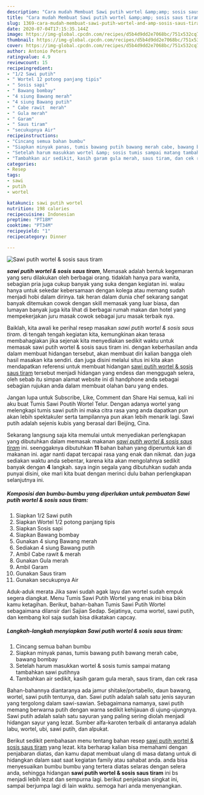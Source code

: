 ```yaml
---
description: "Cara mudah Membuat Sawi putih wortel &amp;amp; sosis saus tiram Lezat"
title: "Cara mudah Membuat Sawi putih wortel &amp;amp; sosis saus tiram Lezat"
slug: 1369-cara-mudah-membuat-sawi-putih-wortel-and-amp-sosis-saus-tiram-lezat
date: 2020-07-04T17:15:35.144Z
image: https://img-global.cpcdn.com/recipes/d5b4d9dd2e7068bc/751x532cq70/sawi-putih-wortel-sosis-saus-tiram-foto-resep-utama.jpg
thumbnail: https://img-global.cpcdn.com/recipes/d5b4d9dd2e7068bc/751x532cq70/sawi-putih-wortel-sosis-saus-tiram-foto-resep-utama.jpg
cover: https://img-global.cpcdn.com/recipes/d5b4d9dd2e7068bc/751x532cq70/sawi-putih-wortel-sosis-saus-tiram-foto-resep-utama.jpg
author: Antonio Peters
ratingvalue: 4.9
reviewcount: 15
recipeingredient:
- "1/2 Sawi putih"
- " Wortel 12 potong panjang tipis"
- " Sosis sapi"
- " Bawang bombay"
- "4 siung Bawang merah"
- "4 siung Bawang putih"
- " Cabe rawit  merah"
- " Gula merah"
- " Garam"
- " Saus tiram"
- "secukupnya Air"
recipeinstructions:
- "Cincang semua bahan bumbu"
- "Siapkan minyak panas, tumis bawang putih bawang merah cabe, bawang bombay"
- "Setelah harum masukkan wortel &amp; sosis tumis sampai matang tambahkan sawi putihnya"
- "Tambahkan air sedikit, kasih garam gula merah, saus tiram, dan cek rasa"
categories:
- Resep
tags:
- sawi
- putih
- wortel

katakunci: sawi putih wortel 
nutrition: 198 calories
recipecuisine: Indonesian
preptime: "PT18M"
cooktime: "PT34M"
recipeyield: "1"
recipecategory: Dinner

---
```



![Sawi putih wortel &amp; sosis saus tiram](https://img-global.cpcdn.com/recipes/d5b4d9dd2e7068bc/751x532cq70/sawi-putih-wortel-sosis-saus-tiram-foto-resep-utama.jpg)

<b><i>sawi putih wortel &amp; sosis saus tiram</i></b>, Memasak adalah bentuk kegemaran yang seru dilakukan oleh berbagai orang. tidaklah hanya para wanita, sebagian pria juga cukup banyak yang suka dengan kegiatan ini. walau hanya untuk sekedar kebersamaan dengan kolega atau memang sudah menjadi hobi dalam dirinya. tak heran dalam dunia chef sekarang sangat banyak ditemukan cowok dengan skill memasak yang luar biasa, dan lumayan banyak juga kita lihat di berbagai rumah makan dan hotel yang mempekerjakan juru masak cowok sebagai juru masak terbaik nya.

Baiklah, kita awali ke perihal resep masakan <i>sawi putih wortel &amp; sosis saus tiram</i>. di tengah tengah kegiatan kita, kemungkinan akan terasa membahagiakan jika sejenak kita menyediakan sedikit waktu untuk memasak sawi putih wortel &amp; sosis saus tiram ini. dengan keberhasilan anda dalam membuat hidangan tersebut, akan membuat diri kalian bangga oleh hasil masakan kita sendiri. dan juga disini melalui situs ini kita akan mendapatkan referensi untuk membuat hidangan <u>sawi putih wortel &amp; sosis saus tiram</u> tersebut menjadi hidangan yang endess dan menggugah selera, oleh sebab itu simpan alamat website ini di handphone anda sebagai sebagian rujukan anda dalam membuat olahan baru yang endes.

Jangan lupa untuk Subscribe, Like, Comment dan Share Hai semua, kali ini aku buat Tumis Sawi Poutih Wortel Telur. Dengan adanya wortel yang melengkapi tumis sawi putih ini maka citra rasa yang anda dapatkan pun akan lebih spektakuler serta tampilannya pun akan lebih menarik lagi. Sawi putih adalah sejenis kubis yang berasal dari Beijing, Cina.


Sekarang langsung saja kita memulai untuk menyediakan perlengkapan yang dibutuhkan dalam memasak makanan <u><i>sawi putih wortel &amp; sosis saus tiram</i></u> ini. seenggaknya dibutuhkan <b>11</b> bahan bahan yang diperuntuk kan di makanan ini. agar nanti dapat tercapai rasa yang enak dan nikmat. dan juga sediakan waktu anda sebentar, karena kita akan mengolahnya sedikit banyak dengan <b>4</b> langkah. saya ingin segala yang dibutuhkan sudah anda punyai disini, oke mari kita buat dengan merinci dulu bahan perlengkapan selanjutnya ini.

<!--inarticleads1-->

##### Komposisi dan bumbu-bumbu yang diperlukan untuk pembuatan Sawi putih wortel &amp; sosis saus tiram:

1. Siapkan 1/2 Sawi putih
1. Siapkan  Wortel 1/2 potong panjang tipis
1. Siapkan  Sosis sapi
1. Siapkan  Bawang bombay
1. Gunakan 4 siung Bawang merah
1. Sediakan 4 siung Bawang putih
1. Ambil  Cabe rawit &amp; merah
1. Gunakan  Gula merah
1. Ambil  Garam
1. Gunakan  Saus tiram
1. Gunakan secukupnya Air


Aduk-aduk merata Jika sawi sudah agak layu dan wortel sudah empuk segera diangkat. Menu Tumis Sawi Putih Wortel yang enak ini bisa bikin kamu ketagihan. Berikut, bahan-bahan Tumis Sawi Putih Wortel sebagaimana dilansir dari Sajian Sedap. Sejatinya, cuma wortel, sawi putih, dan kembang kol saja sudah bisa dikatakan capcay. 

<!--inarticleads2-->

##### Langkah-langkah menyiapkan Sawi putih wortel &amp; sosis saus tiram:

1. Cincang semua bahan bumbu
1. Siapkan minyak panas, tumis bawang putih bawang merah cabe, bawang bombay
1. Setelah harum masukkan wortel &amp; sosis tumis sampai matang tambahkan sawi putihnya
1. Tambahkan air sedikit, kasih garam gula merah, saus tiram, dan cek rasa


Bahan-bahannya diantaranya ada jamur shitake/portabello, daun bawang, wortel, sawi putih tentunya, dan. Sawi putih adalah salah satu jenis sayuran yang tergolong dalam sawi-sawian. Sebagaimana namanya, sawi putih memang berwarna putih dengan warna sedikit kehijauan di ujung-ujungnya. Sawi putih adalah salah satu sayuran yang paling sering diolah menjadi hidangan sayur yang lezat. Sumber alfa-karoten terbaik di antaranya adalah labu, wortel, ubi, sawi putih, dan alpukat. 

Berikut sedikit pembahasan menu tentang bahan resep <u>sawi putih wortel &amp; sosis saus tiram</u> yang lezat. kita berharap kalian bisa memahami dengan penjabaran diatas, dan kamu dapat membuat ulang di masa datang untuk di hidangkan dalam saat saat kegiatan family atau sahabat anda. anda bisa menyesuaikan bumbu bumbu yang tertera diatas selaras dengan selera anda, sehingga hidangan <b>sawi putih wortel &amp; sosis saus tiram</b> ini bs menjadi lebih lezat dan sempurna lagi. berikut penjelasan singkat ini, sampai berjumpa lagi di lain waktu. semoga hari anda menyenangkan.
